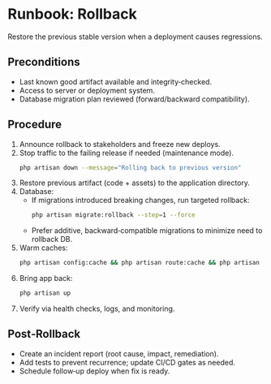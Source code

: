 # Runbook: Rollback

Restore the previous stable version when a deployment causes regressions.

## Preconditions

- Last known good artifact available and integrity‑checked.
- Access to server or deployment system.
- Database migration plan reviewed (forward/backward compatibility).

## Procedure

1. Announce rollback to stakeholders and freeze new deploys.
2. Stop traffic to the failing release if needed (maintenance mode).
    ```bash
    php artisan down --message="Rolling back to previous version"
    ```
3. Restore previous artifact (code + assets) to the application directory.
4. Database:
    - If migrations introduced breaking changes, run targeted rollback:
        ```bash
        php artisan migrate:rollback --step=1 --force
        ```
    - Prefer additive, backward‑compatible migrations to minimize need to rollback DB.
5. Warm caches:
    ```bash
    php artisan config:cache && php artisan route:cache && php artisan view:cache
    ```
6. Bring app back:
    ```bash
    php artisan up
    ```
7. Verify via health checks, logs, and monitoring.

## Post‑Rollback

- Create an incident report (root cause, impact, remediation).
- Add tests to prevent recurrence; update CI/CD gates as needed.
- Schedule follow‑up deploy when fix is ready.
